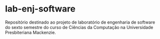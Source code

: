 # lab-enj-software
Repositório destinado ao projeto de laboratório de engenharia de software do sexto semestre do curso de Ciências da Computação na Universidade Presbiteriana Mackenzie.
